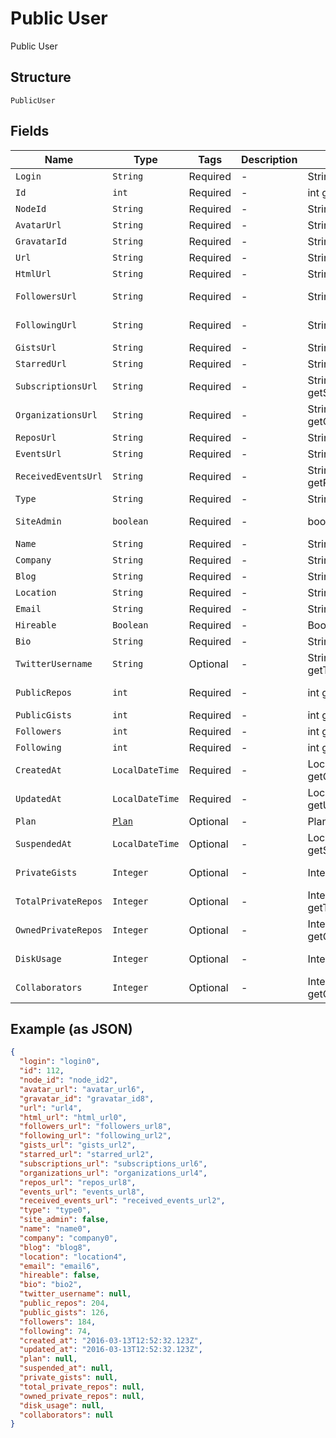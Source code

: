 
# Public User

Public User

## Structure

`PublicUser`

## Fields

| Name | Type | Tags | Description | Getter | Setter |
|  --- | --- | --- | --- | --- | --- |
| `Login` | `String` | Required | - | String getLogin() | setLogin(String login) |
| `Id` | `int` | Required | - | int getId() | setId(int id) |
| `NodeId` | `String` | Required | - | String getNodeId() | setNodeId(String nodeId) |
| `AvatarUrl` | `String` | Required | - | String getAvatarUrl() | setAvatarUrl(String avatarUrl) |
| `GravatarId` | `String` | Required | - | String getGravatarId() | setGravatarId(String gravatarId) |
| `Url` | `String` | Required | - | String getUrl() | setUrl(String url) |
| `HtmlUrl` | `String` | Required | - | String getHtmlUrl() | setHtmlUrl(String htmlUrl) |
| `FollowersUrl` | `String` | Required | - | String getFollowersUrl() | setFollowersUrl(String followersUrl) |
| `FollowingUrl` | `String` | Required | - | String getFollowingUrl() | setFollowingUrl(String followingUrl) |
| `GistsUrl` | `String` | Required | - | String getGistsUrl() | setGistsUrl(String gistsUrl) |
| `StarredUrl` | `String` | Required | - | String getStarredUrl() | setStarredUrl(String starredUrl) |
| `SubscriptionsUrl` | `String` | Required | - | String getSubscriptionsUrl() | setSubscriptionsUrl(String subscriptionsUrl) |
| `OrganizationsUrl` | `String` | Required | - | String getOrganizationsUrl() | setOrganizationsUrl(String organizationsUrl) |
| `ReposUrl` | `String` | Required | - | String getReposUrl() | setReposUrl(String reposUrl) |
| `EventsUrl` | `String` | Required | - | String getEventsUrl() | setEventsUrl(String eventsUrl) |
| `ReceivedEventsUrl` | `String` | Required | - | String getReceivedEventsUrl() | setReceivedEventsUrl(String receivedEventsUrl) |
| `Type` | `String` | Required | - | String getType() | setType(String type) |
| `SiteAdmin` | `boolean` | Required | - | boolean getSiteAdmin() | setSiteAdmin(boolean siteAdmin) |
| `Name` | `String` | Required | - | String getName() | setName(String name) |
| `Company` | `String` | Required | - | String getCompany() | setCompany(String company) |
| `Blog` | `String` | Required | - | String getBlog() | setBlog(String blog) |
| `Location` | `String` | Required | - | String getLocation() | setLocation(String location) |
| `Email` | `String` | Required | - | String getEmail() | setEmail(String email) |
| `Hireable` | `Boolean` | Required | - | Boolean getHireable() | setHireable(Boolean hireable) |
| `Bio` | `String` | Required | - | String getBio() | setBio(String bio) |
| `TwitterUsername` | `String` | Optional | - | String getTwitterUsername() | setTwitterUsername(String twitterUsername) |
| `PublicRepos` | `int` | Required | - | int getPublicRepos() | setPublicRepos(int publicRepos) |
| `PublicGists` | `int` | Required | - | int getPublicGists() | setPublicGists(int publicGists) |
| `Followers` | `int` | Required | - | int getFollowers() | setFollowers(int followers) |
| `Following` | `int` | Required | - | int getFollowing() | setFollowing(int following) |
| `CreatedAt` | `LocalDateTime` | Required | - | LocalDateTime getCreatedAt() | setCreatedAt(LocalDateTime createdAt) |
| `UpdatedAt` | `LocalDateTime` | Required | - | LocalDateTime getUpdatedAt() | setUpdatedAt(LocalDateTime updatedAt) |
| `Plan` | [`Plan`](../../doc/models/plan.md) | Optional | - | Plan getPlan() | setPlan(Plan plan) |
| `SuspendedAt` | `LocalDateTime` | Optional | - | LocalDateTime getSuspendedAt() | setSuspendedAt(LocalDateTime suspendedAt) |
| `PrivateGists` | `Integer` | Optional | - | Integer getPrivateGists() | setPrivateGists(Integer privateGists) |
| `TotalPrivateRepos` | `Integer` | Optional | - | Integer getTotalPrivateRepos() | setTotalPrivateRepos(Integer totalPrivateRepos) |
| `OwnedPrivateRepos` | `Integer` | Optional | - | Integer getOwnedPrivateRepos() | setOwnedPrivateRepos(Integer ownedPrivateRepos) |
| `DiskUsage` | `Integer` | Optional | - | Integer getDiskUsage() | setDiskUsage(Integer diskUsage) |
| `Collaborators` | `Integer` | Optional | - | Integer getCollaborators() | setCollaborators(Integer collaborators) |

## Example (as JSON)

```json
{
  "login": "login0",
  "id": 112,
  "node_id": "node_id2",
  "avatar_url": "avatar_url6",
  "gravatar_id": "gravatar_id8",
  "url": "url4",
  "html_url": "html_url0",
  "followers_url": "followers_url8",
  "following_url": "following_url2",
  "gists_url": "gists_url2",
  "starred_url": "starred_url2",
  "subscriptions_url": "subscriptions_url6",
  "organizations_url": "organizations_url4",
  "repos_url": "repos_url8",
  "events_url": "events_url8",
  "received_events_url": "received_events_url2",
  "type": "type0",
  "site_admin": false,
  "name": "name0",
  "company": "company0",
  "blog": "blog8",
  "location": "location4",
  "email": "email6",
  "hireable": false,
  "bio": "bio2",
  "twitter_username": null,
  "public_repos": 204,
  "public_gists": 126,
  "followers": 184,
  "following": 74,
  "created_at": "2016-03-13T12:52:32.123Z",
  "updated_at": "2016-03-13T12:52:32.123Z",
  "plan": null,
  "suspended_at": null,
  "private_gists": null,
  "total_private_repos": null,
  "owned_private_repos": null,
  "disk_usage": null,
  "collaborators": null
}
```

